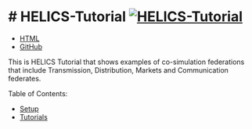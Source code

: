 # # HELICS-Tutorial [![HELICS-Tutorial](https://img.shields.io/badge/helics-tutorial-blue.svg)](http://gmlc-tdc.github.io/HELICS-Tutorial)

- [HTML](http://gmlc-tdc.github.io/HELICS-Tutorial)
- [GitHub](http://github.com/HELICS-Tutorial)

This is HELICS Tutorial that shows examples of co-simulation federations
that include Transmission, Distribution, Markets and Communication federates.

Table of Contents:

- [Setup](./setup/README.md)
- [Tutorials](./tutorials/README.md)
